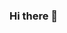 ### Hi there 👋

<!--
**highlander012/highlander012** is a ✨ _special_ ✨ repository because its `README.md` (this file) appears on your GitHub profile.

Here are some ideas to get you started:

- 🔭 I’m currently working as System Engineer
- 🌱 I’m currently learning AWS Devops
- 👯 I’m looking to collaborate on ...
- 🤔 I’m looking for help with ...
- 💬 Ask me about ...
- 📫 How to reach me: ...githinthomas2001@gmail.com
- 😄 Pronouns: ...
- ⚡ Fun fact: ...
-->
